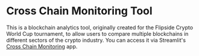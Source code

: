 # Cross Chain Monitoring Tool
This is a blockchain analytics tool, originally created for the Flipside Crypto World Cup tournament, to allow users to compare multiple blockchains in different sectors of the crypto industry.
You can access it via Streamlit's [Cross Chain Monitoring](https://cross-chain-monitoring.streamlit.app/) app.
